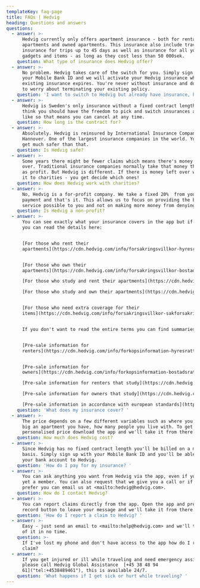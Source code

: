 ```yaml
---
templateKey: faq-page
title: FAQs | Hedvig
heading: Questions and answers
questions:
  - answer: >-
      Hedvig currently only offers apartment insurance - both for rental
      apartments and owned apartments. This insurance also include travel
      insurance for trips up to 45 days as well as insurance for all your
      gadgets and items - as long as they cost less than 50 000sek.
    question: What type of insurance does Hedvig offer?
  - answer: >-
      No problem. Hedvig takes care of the switch for you. Simply sign up with
      your Mobile Bank ID and we will activate your Hedvig insurance when your
      existing insurance expires. You're never without insurance and don't have
      to worry about terminating your existing policy.
    question: 'I want to switch to Hedvig but already have insurance, how can I change? '
  - answer: >-
      Hedvig is Sweden's only insurance without a fixed contract length. We
      think you should have the freedom to pick and switch insurances as you
      like so that means you can cancel at any time.
    question: How long is the contract for?
  - answer: >-
      Absolutely. Hedvig is reinsured by International Insurance Company of
      Hannover. One of the largest insurance companies in the world. You can't
      get much safer than that.
    question: Is Hedvig safe?
  - answer: >-
      Some years there might be fewer claims which means there's money left
      over. Traditional insurance companies normally take that money themselves
      as profit. But Hedvig is different. If there is money left over we donate
      it to charities - you get decide which ones!
    question: How does Hedvig work with charities?
  - answer: >-
      No, Hedvig is a for-profit company. We take a fixed 20%  from your monthly
      payment and that's it. This allows us to focus on providing the best
      service possible to you and not on making more money from denying claims.
    question: Is Hedvig a non-profit?
  - answer: >-
      You can see exactly what your insurance covers in the app but if you want
      you can read the details here:


      [For those who rent their
      apartments](https://cdn.hedvig.com/info/forsakringsvillkor-hyresratt-2018-02.pdf)


      [For those who own their
      apartments](https://cdn.hedvig.com/info/forsakringsvillkor-bostadsratt-2018-02.pdf)

      [For those who study and rent their apartments](https://cdn.hedvig.com/info/forsakringsvillkor-student-hyresratt-2018-08.pdf)

      [For those who study and own their apartments](https://cdn.hedvig.com/info/forsakringsvillkor-student-bostadsratt-2018-08.pdf)


      [For those who need extra coverage for their
      items](https://cdn.hedvig.com/info/forsakringsvillkor-sakforsakring-2018-02.pdf)


      If you don't want to read the entire terms you can find summaries here:


      [Pre-sale information for
      renters](https://cdn.hedvig.com/info/forkopsinformation-hyresratt-2018-02.pdf)


      [Pre-sale information for
      owners](https://cdn.hedvig.com/info/forkopsinformation-bostadsratt-2018-02.pdf)

      [Pre-sale information for renters that study](https://cdn.hedvig.com/info/forkopsinformation-student-hyresratt-2018-08.pdf)

      [Pre-sale information for owners that study](https://cdn.hedvig.com/info/forkopsinformation-student-bostadsratt-2018-08.pdf)

      [Pre-sale information in accordance with european standards](https://cdn.hedvig.com/info/forkopsinformation-eu-standard-2018-09.pdf)
    question: 'What does my insurance cover? '
  - answer: >-
      The price depends on a few different variables such as where you live, how
      big an apartment you have, how many people you live with. To get your own
      personalised price download the app and we'll take it from there.
    question: How much does Hedvig cost?
  - answer: >-
      Since Hedvig has no fixed contract length you'll be billed on a monthly
      basis. Simply sign up with your Mobile Bank ID and you'll be able to link
      your bank account to Hedvig.
    question: 'How do I pay for my insurance? '
  - answer: >-
      You can ask anything you want from Hedvig via the app, even if you're not
      yet a member. You can also request that we give you a call or if you
      prefer you can email us at <mailto:hedvig@hedvig.com>.
    question: How do I contact Hedvig?
  - answer: >-
      You can report claims directly from the app. Open the app and press the
      record button to leave your message and we'll take it from there.
    question: 'How do I report a claim to Hedvig? '
  - answer: >-
      Easy - just send an email to <mailto:help@hedvig.com> and we'll take care
      of it in no time.
    question: >-
      If I've lost my phone and don't have access to the app how do I report a
      claim?
  - answer: >-
      If you get injured or ill while traveling and need emergency assistance
      please call Hedvig Global Assistance  [+45 38 48 94
      61]("tel:+4538489461"), this is available 24/7.
    question: 'What happens if I get sick or hurt while traveling? '
---
```


